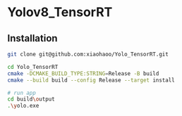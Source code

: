 # Yolov8_TensorRT

## Installation

```bash
git clone git@github.com:xiaohaoo/Yolo_TensorRT.git

cd Yolo_TensorRT
cmake -DCMAKE_BUILD_TYPE:STRING=Release -B build
cmake --build build --config Release --target install

# run app
cd build\output
.\yolo.exe
```
